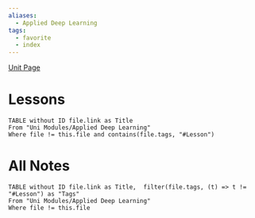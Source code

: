```yaml
---
aliases:
  - Applied Deep Learning
tags:
  - favorite
  - index
---
```


[Unit Page]()
# Lessons
```dataview
TABLE without ID file.link as Title
From "Uni Modules/Applied Deep Learning"
Where file != this.file and contains(file.tags, "#Lesson")
```

# All Notes
```dataview
TABLE without ID file.link as Title,  filter(file.tags, (t) => t != "#Lesson") as "Tags"
From "Uni Modules/Applied Deep Learning"
Where file != this.file
```